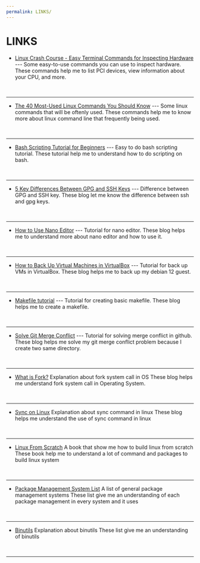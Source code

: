 ```yaml
---
permalink: LINKS/
---
```


# LINKS

* [Linux Crash Course - Easy Terminal Commands for Inspecting Hardware](https://youtu.be/oGyJr-iUwt8?si=59V2boc0XfmlFekg) --- 
Some easy-to-use commands you can use to inspect hardware. 
These commands help me to list PCI devices, view information about your CPU, and more.
<br>
<hr>

* [The 40 Most-Used Linux Commands You Should Know](https://kinsta.com/blog/linux-commands/) --- 
Some linux commands that will be oftenly used. 
These commands help me to know more about linux command line that frequently being used.
<br>
<hr>

* [Bash Scripting Tutorial for Beginners](https://www.youtube.com/watch?v=tK9Oc6AEnR4) --- 
Easy to do bash scripting tutorial. 
These tutorial help me to understand how to do scripting on bash.
<br>
<hr>

* [5 Key Differences Between GPG and SSH Keys](https://locall.host/gpg-vs-ssh-key/?expand_article=1) --- 
Difference between GPG and SSH key. 
These blog let me know the difference between ssh and gpg keys.
<br>
<hr>

* [How to Use Nano Editor](https://linuxize.com/post/how-to-use-nano-text-editor/) --- 
Tutorial for nano editor. 
These blog helps me to understand more about nano editor and how to use it.
<br>
<hr>

* [How to Back Up Virtual Machines in VirtualBox](https://www.thetechedvocate.org/how-to-backup-and-move-virtualbox-machines/#:~:text=Backup%20Your%20Virtual%20Machine&text=Step%201%3A%20Open%20VirtualBox%20and,and%20select%20%E2%80%9CExport%20Appliance.%E2%80%9Dhttps://www.thetechedvocate.org/how-to-backup-and-move-virtualbox-machines/#:~:text=Backup%20Your%20Virtual%20Machine&text=Step%201%3A%20Open%20VirtualBox%20and,and%20select%20%E2%80%9CExport%20Appliance.%E2%80%9D) --- 
Tutorial for back up VMs in VirtualBox. 
These blog helps me to back up my debian 12 guest.
<br>
<hr>

* [Makefile tutorial](https://www.youtube.com/watch?v=_r7i5X0rXJk) --- 
Tutorial for creating basic makefile. 
These blog helps me to create a makefile.
<br>
<hr>

* [Solve Git Merge Conflict](https://www.simplilearn.com/tutorials/git-tutorial/merge-conflicts-in-git) ---
Tutorial for solving merge conflict in github.
These blog helps me solve my git merge conflict problem because I create two same directory.
<br>
<hr>

* [What is Fork?](https://www.geeksforgeeks.org/fork-system-call-in-operating-system/)
Explanation about fork system call in OS
These blog helps me understand fork system call in Operating System.
<br>
<hr>

* [Sync on Linux](https://www.geeksforgeeks.org/sync-command-in-linux-with-examples/)
Explanation about sync command in linux
These blog helps me understand the use of sync command in linux
<br>
<hr>

* [Linux From Scratch](https://linuxfromscratch.org/lfs/)
A book that show me how to build linux from scratch
These book help me to understand a lot of command and packages to build linux system
<br>
<hr>

* [Package Management System List](https://en.wikipedia.org/wiki/List_of_software_package_management_systems)
A list of general package management systems
These list give me an understanding of each package management in every system and it uses
<br>
<hr>

* [Binutils](https://en.wikipedia.org/wiki/GNU_Binutils)
Explanation about binutils
These list give me an understanding of binutils
<br>
<hr>
